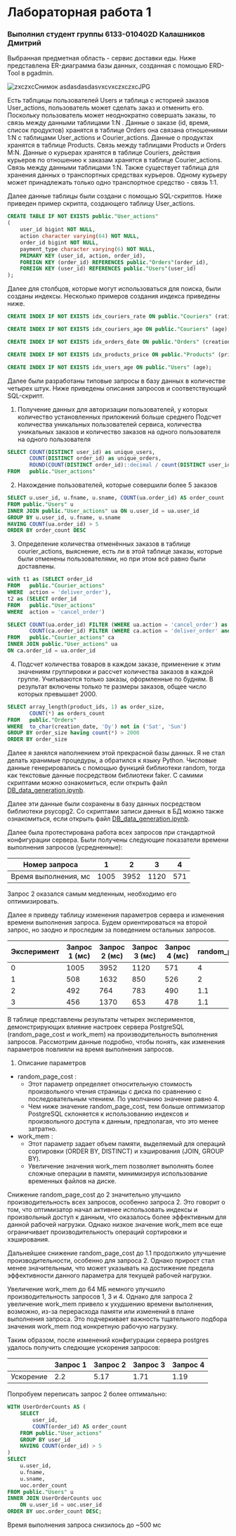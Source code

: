 # Лабораторная работа 1
### Выполнил студент группы 6133-010402D Калашников Дмитрий
Выбранная предметная область - сервис доставки еды.
Ниже представлена ER-диаграмма базы данных, созданная с помощью ERD-Tool в pgadmin.

![zxczxcСнимок asdasdasdasvxcvxczxczxcJPG](https://github.com/user-attachments/assets/5f66e896-1850-405d-905d-a8d2a9669f4e)

Есть таблцицы пользователей Users и таблица с историей заказов User_actions, пользователь может сделать заказ и отменить его. Поскольку пользователь может неоднократно совершать заказы, то связь между данными таблицами 1:N . Данные о заказе (id, время, список продуктов) хранятся в таблице Orders она связана отношениями 1:N с таблицами User_actions и Courier_actions. Данные о продуктах хранятся в таблице Products. Связь между таблицами Products и Orders M:N. Данные о курьерах хранятся в таблице Couriers, действия курьеров по отношению к заказам хранятся в таблице Courier_actions. Связь между данными таблицами 1:N. Также существует таблица для хранения данных о транспортных средствах курьеров. Одному курьеру может принадлежать только одно транспортное средство - связь 1:1.

Далее данные таблицы были создани с помощью SQL-скриптов. Ниже приведен пример скрипта, создающего таблицу User_actions.
```sql
CREATE TABLE IF NOT EXISTS public."User_actions"
(
    user_id bigint NOT NULL,
    action character varying(64) NOT NULL,
    order_id bigint NOT NULL,
    payment_type character varying(6) NOT NULL,
    PRIMARY KEY (user_id, action, order_id),
	FOREIGN KEY (order_id) REFERENCES public."Orders"(order_id),
	FOREIGN KEY (user_id) REFERENCES public."Users"(user_id)
);
```
Далее для столбцов, которые могут использоваться для поиска, были созданы индексы. Несколько примеров создания индекса приведены ниже.
```sql
CREATE INDEX IF NOT EXISTS idx_couriers_rate ON public."Couriers" (rating);

CREATE INDEX IF NOT EXISTS idx_couriers_age ON public."Couriers" (age);

CREATE INDEX IF NOT EXISTS idx_orders_date ON public."Orders" (creation_date);

CREATE INDEX IF NOT EXISTS idx_products_price ON public."Products" (price);

CREATE INDEX IF NOT EXISTS idx_users_age ON public."Users" (age);
```
Далее были разработаны типовые запросы в базу данных в количестве четырех штук. Ниже приведены описания запросов и соответствующий SQL-скрипт.

1. Получение данных для авторизации пользователей, у которых количество установленных  приложений больше среднего Подсчет количества уникальных пользователей сервиса, 
количества уникальных заказов и количество заказов на одного пользователя на одного пользователя
```sql
SELECT COUNT(DISTINCT user_id) as unique_users,
       COUNT(DISTINCT order_id) as unique_orders,
       ROUND(COUNT(DISTINCT order_id)::decimal / count(DISTINCT user_id), 2) as orders_per_user
FROM   public."User_actions"
```
2. Нахождение пользователей, которые совершили более 5 заказов
```sql
SELECT u.user_id, u.fname, u.sname, COUNT(ua.order_id) AS order_count
FROM public."Users" u
INNER JOIN public."User_actions" ua ON u.user_id = ua.user_id
GROUP BY u.user_id, u.fname, u.sname
HAVING COUNT(ua.order_id) > 5
ORDER BY order_count DESC
```
3. Определение количества отменённых заказов в таблице courier_actions, выяснение, есть ли в этой таблице заказы, которые были отменены пользователями, но при этом всё равно были доставлены.
```sql
with t1 as (SELECT order_id
FROM   public."Courier_actions"
WHERE  action = 'deliver_order'),
t2 as (SELECT order_id
FROM   public."User_actions"
WHERE  action = 'cancel_order')

SELECT COUNT(ua.order_id) FILTER (WHERE ua.action = 'cancel_order') as orders_canceled,
       COUNT(ca.order_id) FILTER (WHERE ca.action = 'deliver_order' and ua.action = 'cancel_order') as orders_canceled_and_delivered
FROM   public."Courier_actions" ca
INNER JOIN public."User_actions" ua
ON ca.order_id = ua.order_id
```
4. Подсчет количества товаров в каждом заказе, применение к этим значениям группировки и рассчет количества заказов в каждой группе. Учитываются только заказы, оформленные по будням. В результат включены только те размеры заказов, общее число которых превышает 2000. 
```sql
SELECT array_length(product_ids, 1) as order_size,
       COUNT(*) as orders_count
FROM   public."Orders"
WHERE  to_char(creation_date, 'Dy') not in ('Sat', 'Sun')
GROUP BY order_size having count(*) > 2000
ORDER BY order_size
```

Далее я занялся наполнением этой прекрасной базы данных. Я не стал делать хранимые процедуры, а обратился к языку Python. Числовые данные генерировались с помощью функций библиотеки random, тогда как текстовые данные посредством библиотеки faker. С самими скриптами можно ознакомиться, если открыть файл [DB_data_generation.ipynb](https://github.com/GitMytth/DB-in-Enterprise/blob/main/ЛР%201/DB_data_generation.ipynb).

Далее эти данные были сохранены в базу данных посредством библиотеки psycopg2. Со скриптами записи данных в БД можно также ознакомиться, если открыть файл [DB_data_generation.ipynb](https://github.com/GitMytth/DB-in-Enterprise/blob/main/ЛР%201/DB_data_generation.ipynb).

Далее была протестирована работа всех запросов при стандартной конфигурации сервера. Были получены следующие показатели времени выполнения запросов (усредненные):

|Номер запроса|1|2|3|4|
|-------------|-|-|-|-|
|Время выполнения, мс|1005|3952|1120|571|

Запрос 2 оказался самым медленным, необходимо его оптимизировать.

Далее я приведу таблицу изменения параметров сервера и изменения времени выполнения запроса. Будем ориентироваться на второй запрос, но заодно и проследим за поведением остальных запросов.

|Эксперимент|Запрос 1 (мс)|Запрос 2 (мс)|Запрос 3 (мс)|Запрос 4 (мс)|random_page_cost|work_mem (Мб)|
|-----------|--------|--------|--------|--------|----------------|------------------|
|0|1005|3952|1120|571|4|4|
|1|508|1632|850|526|2|4|
|2|492|764|783|490|1.1|4|
|3|456|1370|653|478|1.1|64|

В таблице представлены результаты четырех экспериментов, демонстрирующих влияние настроек сервера PostgreSQL (random_page_cost и work_mem) на производительность выполнения запросов. Рассмотрим данные подробно, чтобы понять, как изменения параметров повлияли на время выполнения запросов.

1. Описание параметров
- random_page_cost :
  - Этот параметр определяет относительную стоимость произвольного чтения страницы с диска по сравнению с последовательным чтением. По умолчанию значение равно 4.
  - Чем ниже значение random_page_cost, тем больше оптимизатор PostgreSQL склоняется к использованию индексов и произвольного доступа к данным, предполагая, что это менее затратно.
- work_mem :
  - Этот параметр задает объем памяти, выделяемый для операций сортировки (ORDER BY, DISTINCT) и хэширования (JOIN, GROUP BY).
  - Увеличение значения work_mem позволяет выполнять более сложные операции в памяти, минимизируя использование временных файлов на диске.

Снижение random_page_cost до 2 значительно улучшило производительность всех запросов, особенно запроса 2. Это говорит о том, что оптимизатор начал активнее использовать индексы и произвольный доступ к данным, что оказалось более эффективным для данной рабочей нагрузки. Однако низкое значение work_mem все еще ограничивает производительность операций сортировки и хэширования.

Дальнейшее снижение random_page_cost до 1.1 продолжило улучшение производительности, особенно для запроса 2. Однако прирост стал менее значительным, что может указывать на достижение предела эффективности данного параметра для текущей рабочей нагрузки. 

Увеличение work_mem до 64 МБ немного улучшило производительность запросов 1, 3 и 4. Однако для запроса 2 увеличение work_mem привело к ухудшению времени выполнения, возможно, из-за перерасхода памяти или изменений в плане выполнения запроса. Это подчеркивает важность тщательного подбора значения work_mem под конкретную рабочую нагрузку.

Таким образом, после изменений конфигурации сервера postgres удалось получить следющие ускорения запросов:

||Запрос 1|Запрос 2|Запрос 3|Запрос 4|
|-----------|--------|--------|--------|--------|
|Ускорение|2.2|5.17|1.71|1.19|

Попробуем переписать запрос 2 более оптимально:
```sql
WITH UserOrderCounts AS (
    SELECT 
        user_id,
        COUNT(order_id) AS order_count
    FROM public."User_actions"
    GROUP BY user_id
    HAVING COUNT(order_id) > 5
)
SELECT 
    u.user_id,
    u.fname,
    u.sname,
    uoc.order_count
FROM public."Users" u
INNER JOIN UserOrderCounts uoc 
    ON u.user_id = uoc.user_id
ORDER BY uoc.order_count DESC;
```
Время выполнения запроса снизилось до ~500 мс
